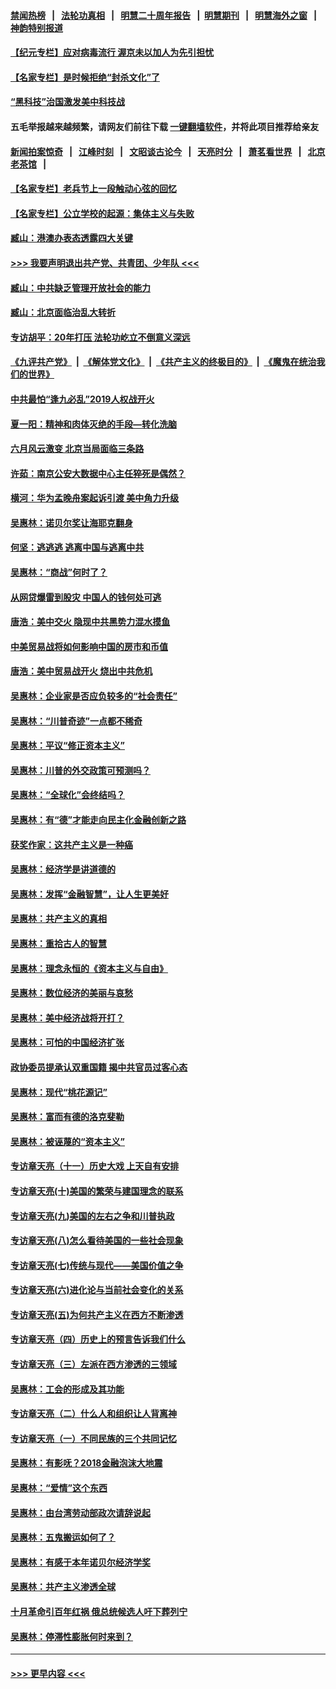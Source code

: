 #### [禁闻热榜](热点新闻.md?=0)  &nbsp;&nbsp;|&nbsp;&nbsp; [法轮功真相](https://github.com/gfw-breaker/truth/blob/master/README.md?=0) &nbsp;&nbsp;|&nbsp;&nbsp; [明慧二十周年报告](https://github.com/gfw-breaker/mh-reports/blob/master/README.md?=0) &nbsp;&nbsp;|&nbsp;&nbsp;[明慧期刊](https://github.com/gfw-breaker/mh-qikan) &nbsp;&nbsp;|&nbsp;&nbsp; [明慧海外之窗](https://github.com/gfw-breaker/mh-news/blob/master/README.md?=0) &nbsp;&nbsp;|&nbsp;&nbsp; [神韵特别报道](https://github.com/gfw-breaker/mh-news/blob/master/shenyun.md?=0)
#### [【纪元专栏】应对病毒流行 渥京未以加人为先引担忧](../pages/nsc423/n11875714.md?t=03050502) 
#### [【名家专栏】是时候拒绝“封杀文化”了](../pages/nsc423/n11814093.md?t=03050502) 
#### [“黑科技”治国激发美中科技战](../pages/nsc423/n11638056.md?t=03050502) 
#### 五毛举报越来越频繁，请网友们前往下载 [一键翻墙软件](https://github.com/gfw-breaker/ssr-accounts)，并将此项目推荐给亲友
#### [新闻拍案惊奇](https://github.com/gfw-breaker/banned-news/blob/master/pages/link4.md) &nbsp;&nbsp;|&nbsp;&nbsp; [江峰时刻](https://github.com/gfw-breaker/banned-news/blob/master/pages/link4.md) &nbsp;&nbsp;|&nbsp;&nbsp; [文昭谈古论今](https://github.com/gfw-breaker/banned-news/blob/master/pages/link4.md) &nbsp;&nbsp;|&nbsp;&nbsp; [天亮时分](https://github.com/gfw-breaker/banned-news/blob/master/pages/link4.md) &nbsp;&nbsp;|&nbsp;&nbsp; [萧茗看世界](https://github.com/gfw-breaker/banned-news/blob/master/pages/link4.md) &nbsp;&nbsp;|&nbsp;&nbsp; [北京老茶馆](https://github.com/gfw-breaker/banned-news/blob/master/pages/link4.md) &nbsp;&nbsp;|&nbsp;&nbsp; 
#### [【名家专栏】老兵节上一段触动心弦的回忆](../pages/nsc423/n11646016.md?t=03050502) 
#### [【名家专栏】公立学校的起源：集体主义与失败](../pages/nsc423/n11601833.md?t=03050502) 
#### [臧山：港澳办表态透露四大关键](../pages/nsc423/n11421628.md?t=03050502) 
#### [>>> 我要声明退出共产党、共青团、少年队 <<<](https://github.com/begood0513/goodnews/blob/master/quit/letter.md) 
#### [臧山：中共缺乏管理开放社会的能力](../pages/nsc423/n11407457.md?t=03050502) 
#### [臧山：北京面临治乱大转折](../pages/nsc423/n11406895.md?t=03050502) 
#### [专访胡平：20年打压 法轮功屹立不倒意义深远](../pages/nsc423/n11398800.md?t=03050502) 
#### [《九评共产党》](https://github.com/begood0513/9ping.md/blob/master/README.md) &nbsp;|&nbsp; [《解体党文化》](../../../../jtdwh.md/blob/master/README.md)  &nbsp;|&nbsp; [《共产主义的终极目的》](../../../../gczydzjmd.md/blob/master/README.md) &nbsp;|&nbsp; [《魔鬼在统治我们的世界》](../../../../mgztzwmdsj.md/blob/master/README.md) 
#### [中共最怕“逢九必乱”2019人权战开火](../pages/nsc423/n11385248.md?t=03050502) 
#### [夏一阳：精神和肉体灭绝的手段—转化洗脑](../pages/nsc423/n11368250.md?t=03050502) 
#### [六月风云激变 北京当局面临三条路](../pages/nsc423/n11313668.md?t=03050502) 
#### [许茹：南京公安大数据中心主任猝死是偶然？](../pages/nsc423/n11064744.md?t=03050502) 
#### [横河：华为孟晚舟案起诉引渡 美中角力升级](../pages/nsc423/n11027230.md?t=03050502) 
#### [吴惠林：诺贝尔奖让海耶克翻身](../pages/nsc423/n10890049.md?t=03050502) 
#### [何坚：逃逃逃 逃离中国与逃离中共](../pages/nsc423/n10592891.md?t=03050502) 
#### [吴惠林：“商战”何时了？](../pages/nsc423/n10573558.md?t=03050502) 
#### [从网贷爆雷到股灾 中国人的钱何处可逃](../pages/nsc423/n10572800.md?t=03050502) 
#### [唐浩：美中交火 隐现中共黑势力混水摸鱼](../pages/nsc423/n10544040.md?t=03050502) 
#### [中美贸易战将如何影响中国的房市和币值](../pages/nsc423/n10543697.md?t=03050502) 
#### [唐浩：美中贸易战开火 烧出中共危机](../pages/nsc423/n10540126.md?t=03050502) 
#### [吴惠林：企业家是否应负较多的“社会责任”](../pages/nsc423/n10535022.md?t=03050502) 
#### [吴惠林：“川普奇迹”一点都不稀奇](../pages/nsc423/n10512808.md?t=03050502) 
#### [吴惠林：平议“修正资本主义”](../pages/nsc423/n10495724.md?t=03050502) 
#### [吴惠林：川普的外交政策可预测吗？](../pages/nsc423/n10462387.md?t=03050502) 
#### [吴惠林：“全球化”会终结吗？](../pages/nsc423/n10452838.md?t=03050502) 
#### [吴惠林：有“德”才能走向民主化金融创新之路](../pages/nsc423/n10432292.md?t=03050502) 
#### [获奖作家：这共产主义是一种癌](../pages/nsc423/n10431541.md?t=03050502) 
#### [吴惠林：经济学是讲道德的](../pages/nsc423/n10398014.md?t=03050502) 
#### [吴惠林：发挥“金融智慧”，让人生更美好](../pages/nsc423/n10375019.md?t=03050502) 
#### [吴惠林：共产主义的真相](../pages/nsc423/n10351394.md?t=03050502) 
#### [吴惠林：重拾古人的智慧](../pages/nsc423/n10337691.md?t=03050502) 
#### [吴惠林：理念永恒的《资本主义与自由》](../pages/nsc423/n10316274.md?t=03050502) 
#### [吴惠林：数位经济的美丽与哀愁](../pages/nsc423/n10292946.md?t=03050502) 
#### [吴惠林：美中经济战将开打？](../pages/nsc423/n10258825.md?t=03050502) 
#### [吴惠林：可怕的中国经济扩张](../pages/nsc423/n10219147.md?t=03050502) 
#### [政协委员提承认双重国籍 揭中共官员过客心态](../pages/nsc423/n10208809.md?t=03050502) 
#### [吴惠林：现代“桃花源记”](../pages/nsc423/n10185234.md?t=03050502) 
#### [吴惠林：富而有德的洛克斐勒](../pages/nsc423/n10142264.md?t=03050502) 
#### [吴惠林：被诬蔑的“资本主义”](../pages/nsc423/n10124816.md?t=03050502) 
#### [专访章天亮（十一）历史大戏 上天自有安排](../pages/nsc423/n10094905.md?t=03050502) 
#### [专访章天亮(十)美国的繁荣与建国理念的联系](../pages/nsc423/n10094899.md?t=03050502) 
#### [专访章天亮(九)美国的左右之争和川普执政](../pages/nsc423/n10094889.md?t=03050502) 
#### [专访章天亮(八)怎么看待美国的一些社会现象](../pages/nsc423/n10094857.md?t=03050502) 
#### [专访章天亮(七)传统与现代——美国价值之争](../pages/nsc423/n10093140.md?t=03050502) 
#### [专访章天亮(六)进化论与当前社会变化的关系](../pages/nsc423/n10092036.md?t=03050502) 
#### [专访章天亮(五)为何共产主义在西方不断渗透](../pages/nsc423/n10083620.md?t=03050502) 
#### [专访章天亮（四）历史上的预言告诉我们什么](../pages/nsc423/n10083606.md?t=03050502) 
#### [专访章天亮（三）左派在西方渗透的三领域](../pages/nsc423/n10081115.md?t=03050502) 
#### [吴惠林：工会的形成及其功能](../pages/nsc423/n10080633.md?t=03050502) 
#### [专访章天亮（二）什么人和组织让人背离神](../pages/nsc423/n10076637.md?t=03050502) 
#### [专访章天亮（一）不同民族的三个共同记忆](../pages/nsc423/n10074188.md?t=03050502) 
#### [吴惠林：有影呒？2018金融泡沫大地震](../pages/nsc423/n10040534.md?t=03050502) 
#### [吴惠林：“爱情”这个东西](../pages/nsc423/n10019423.md?t=03050502) 
#### [吴惠林：由台湾劳动部政次请辞说起](../pages/nsc423/n9979679.md?t=03050502) 
#### [吴惠林：五鬼搬运如何了？](../pages/nsc423/n9925338.md?t=03050502) 
#### [吴惠林：有感于本年诺贝尔经济学奖](../pages/nsc423/n9871883.md?t=03050502) 
#### [吴惠林：共产主义渗透全球](../pages/nsc423/n9812748.md?t=03050502) 
#### [十月革命引百年红祸 俄总统候选人吁下葬列宁](../pages/nsc423/n9810182.md?t=03050502) 
#### [吴惠林：停滞性膨胀何时来到？](../pages/nsc423/n9764136.md?t=03050502) 

----
#### [ >>> 更早内容 <<< ](../indexes/nsc423-earlier.md)
